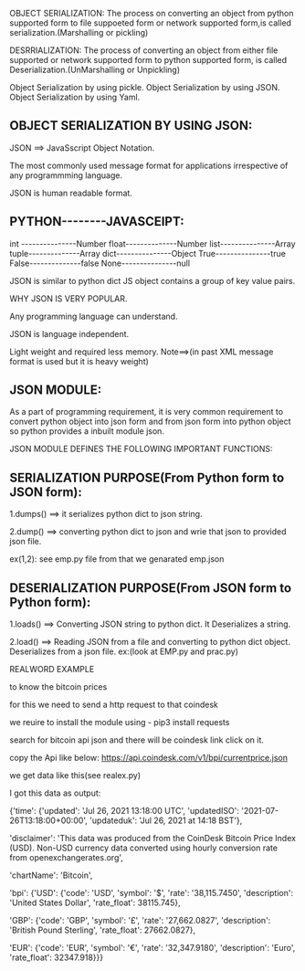 OBJECT SERIALIZATION:
The process on converting an object from python supported form to file suppoeted form or network supported form,is called serialization.(Marshalling or pickling)

DESRRIALIZATION:
The process of converting an object from either file supported or network supported form to python supported form, is called Deserialization.(UnMarshalling or Unpickling)

Object Serialization by using pickle. 
Object Serialization by using JSON.
Object Serialization by using Yaml.

OBJECT SERIALIZATION BY USING JSON:
-----------------------------------
JSON ==> JavaSscript Object Notation. 

The most commonly used message format for applications
irrespective of any programmming language.

JSON is human readable format.


PYTHON--------JAVASCEIPT:
-------------------------
int ---------------Number
float--------------Number
list---------------Array
tuple--------------Array
dict---------------Object
True---------------true
False--------------false
None---------------null

JSON is similar to python dict
JS object contains a group of key value pairs.


WHY JSON IS VERY POPULAR.

Any programming language can understand.

JSON is language independent.

Light weight and required less memory.
Note==>(in past XML message format is used but it is heavy weight)

JSON MODULE:
------------

As a part of programming requirement, it is very common requirement to convert python object into json form and from json form into python object so python provides a inbuilt module json.

JSON MODULE DEFINES THE FOLLOWING IMPORTANT FUNCTIONS:

SERIALIZATION PURPOSE(From Python form to JSON form):
----------------------------------------------------
1.dumps() ==> it serializes python dict to json string.

2.dump()  ==>  converting python dict to json and wrie that json to provided json file.

ex(1,2): see emp.py file from that we genarated emp.json


DESERIALIZATION PURPOSE(From JSON form to Python form):
------------------------------------------------------

1.loads() ==> Converting JSON string to python dict. It Deserializes a string.

2.load()  ==> Reading JSON from a file and converting to python dict object.
Deserializes from a json file.
ex:(look at EMP.py and prac.py)


REALWORD EXAMPLE 

to know the bitcoin prices

for this we need to send a http request to that coindesk

we reuire to install the module using - pip3 install requests

search for bitcoin api json and there will be coindesk link click on it.

copy the Api like below: 
https://api.coindesk.com/v1/bpi/currentprice.json 

we get data like this(see realex.py) 

I got this data as output:

{'time': {'updated': 'Jul 26, 2021 13:18:00 UTC', 'updatedISO': '2021-07-26T13:18:00+00:00', 'updateduk': 'Jul 26, 2021 at 14:18 BST'}, 

'disclaimer': 'This data was produced from the CoinDesk Bitcoin Price Index (USD). Non-USD currency data converted using hourly conversion rate from openexchangerates.org', 

'chartName': 'Bitcoin', 

'bpi': {'USD': {'code': 'USD', 'symbol': '&#36;', 'rate': '38,115.7450', 'description': 'United States Dollar', 'rate_float': 38115.745},

'GBP': {'code': 'GBP', 'symbol': '&pound;', 'rate': '27,662.0827', 'description': 'British Pound Sterling', 'rate_float': 27662.0827},

'EUR': {'code': 'EUR', 'symbol': '&euro;', 'rate': '32,347.9180', 'description': 'Euro', 'rate_float': 32347.918}}}





 







